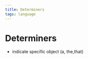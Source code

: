 ```yaml
---
title: Determiners
tags: language
---
```


# Determiners
- indicate specific object (a, the,that)
































































































